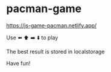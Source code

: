 # pacman-game

https://js-game-pacman.netlify.app/

Use ⬅️ ⬆️ ➡️ ⬇️ to play

The best result is stored in localstorage

Have fun!
